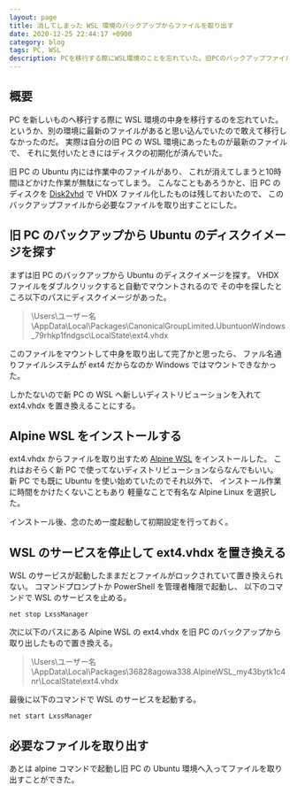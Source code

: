 ```yaml
---
layout: page
title: 消してしまった WSL 環境のバックアップからファイルを取り出す
date: 2020-12-25 22:44:17 +0900
category: blog
tags: PC, WSL
description: PCを移行する際にWSL環境のことを忘れていた。旧PCのバックアップファイルからWSLのUbuntu内にあるファイルを取り出したい。
---
```


## 概要

PC を新しいものへ移行する際に WSL 環境の中身を移行するのを忘れていた。
というか、別の環境に最新のファイルがあると思い込んでいたので敢えて移行しなかったのだ。
実際は自分の旧 PC の WSL 環境にあったものが最新のファイルで、
それに気付いたときにはディスクの初期化が済んでいた。

旧 PC の Ubuntu 内には作業中のファイルがあり、
これが消えてしまうと10時間ほどかけた作業が無駄になってしまう。
こんなこともあろうかと、旧 PC のディスクを
[Disk2vhd](https://docs.microsoft.com/en-us/sysinternals/downloads/disk2vhd)
で VHDX ファイル化したものは残しておいたので、
このバックアップファイルから必要なファイルを取り出すことにした。

## 旧 PC のバックアップから Ubuntu のディスクイメージを探す

まずは旧 PC のバックアップから Ubuntu のディスクイメージを探す。
VHDX ファイルをダブルクリックすると自動でマウントされるので
その中を探したところ以下のパスにディスクイメージがあった。

> \Users\ユーザー名\AppData\Local\Packages\CanonicalGroupLimited.UbuntuonWindows_79rhkp1fndgsc\LocalState\ext4.vhdx

このファイルをマウントして中身を取り出して完了かと思ったら、
ファル名通りファイルシステムが ext4 だからなのか
Windows ではマウントできなかった。

しかたないので新 PC の WSL へ新しいディストリビューションを入れて
ext4.vhdx を置き換えることにする。

## Alpine WSL をインストールする

ext4.vhdx からファイルを取り出すため
[Alpine WSL](https://www.microsoft.com/ja-jp/p/alpine-wsl/9p804crf0395?activetab=pivot:overviewtab)
をインストールした。
これはおそらく新 PC で使ってないディストリビューションならなんでもいい。
新 PC でも既に Ubuntu を使い始めていたのでそれ以外で、
インストール作業に時間をかけたくないこともあり
軽量なことで有名な Alpine Linux を選択した。

インストール後、念のため一度起動して初期設定を行っておく。

## WSL のサービスを停止して ext4.vhdx を置き換える

WSL のサービスが起動したままだとファイルがロックされていて置き換えられない。
コマンドプロンプトか PowerShell を管理者権限で起動し、
以下のコマンドで WSL のサービスを止める。

    net stop LxssManager

次に以下のパスにある Alpine WSL の ext4.vhdx
を旧 PC のバックアップから取り出したもので置き換える。

> \Users\ユーザー名\AppData\Local\Packages\36828agowa338.AlpineWSL_my43bytk1c4nr\LocalState\ext4.vhdx

最後に以下のコマンドで WSL のサービスを起動する。

    net start LxssManager

## 必要なファイルを取り出す

あとは alpine コマンドで起動し旧 PC の
Ubuntu 環境へ入ってファイルを取り出すことができた。
